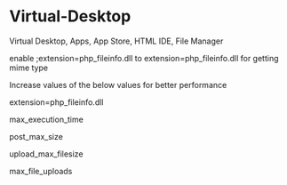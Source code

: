 # Virtual-Desktop
Virtual Desktop, Apps, App Store, HTML IDE, File Manager

enable
;extension=php_fileinfo.dll
to
extension=php_fileinfo.dll
for getting mime type


Increase values of the below values for better performance


extension=php_fileinfo.dll

max_execution_time

post_max_size

upload_max_filesize

max_file_uploads

